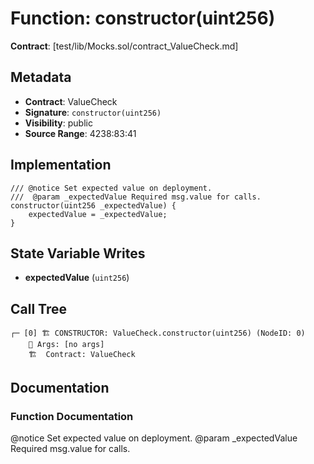 # Function: constructor(uint256)

**Contract**: [test/lib/Mocks.sol/contract_ValueCheck.md]

## Metadata

- **Contract**: ValueCheck
- **Signature**: `constructor(uint256)`
- **Visibility**: public
- **Source Range**: 4238:83:41

## Implementation

```solidity
/// @notice Set expected value on deployment.
///  @param _expectedValue Required msg.value for calls.
constructor(uint256 _expectedValue) {
    expectedValue = _expectedValue;
}
```

## State Variable Writes

- **expectedValue** (`uint256`)

## Call Tree

```
┌─ [0] 🏗️ CONSTRUCTOR: ValueCheck.constructor(uint256) (NodeID: 0)
    💬 Args: [no args]
    🏗️  Contract: ValueCheck
```

## Documentation

### Function Documentation

@notice Set expected value on deployment.
 @param _expectedValue Required msg.value for calls.
